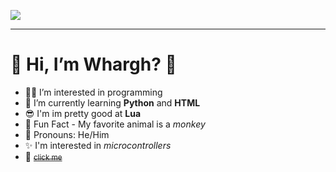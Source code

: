 <p>
    <a href="https://www.youtube.com/watch?v=dQw4w9WgXcQ"
      ><img
        src="https://readme-typing-svg.herokuapp.com?font=Fira+Code&duration=2000&pause=1500&color=36C32E&multiline=true&width=435&height=185&lines=import+time;onprofile+%3D+True;%23+print+hi+on+profile;while+onprofile%3A;++++time.sleep(1);++++print(%22Hi+im+Whargh!+%3A0)%22);++++%23done+%3A)"
    /></a>
</p>
  
  <hr>
  <h1>👋 Hi, I’m Whargh? 👋</h1>
  
  - 👨‍💻 I’m interested in programming
  - 🌱 I’m currently learning <Strong>Python</Strong> and <Strong>HTML</Strong>
  - 😎 I'm im pretty good at <strong>Lua</strong>
  - 🐒 Fun Fact - My favorite animal is a <em>monkey</em>
  - 🫃 Pronouns: He/Him
  - ✨ I'm interested in <em>microcontrollers</em>
  - 🤫 <strike><small><a href="heres a cool picture of a cat.png">click me</a></small></strike>
